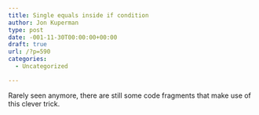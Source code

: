```yaml
---
title: Single equals inside if condition
author: Jon Kuperman
type: post
date: -001-11-30T00:00:00+00:00
draft: true
url: /?p=590
categories:
  - Uncategorized

---
```

Rarely seen anymore, there are still some code fragments that make use of this clever trick.